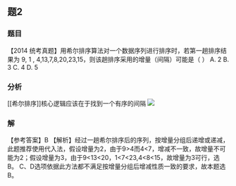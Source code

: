 ## 题2
### 题目
【2014 统考真题】用希尔排序算法对一个数据序列进行排序时，若第一趟排序结果为  9, 1 , 4,13,7,8,20,23,15，则该趟排序采用的增量（间隔）可能是（ ）
A. 2 
B. 3 
C. 4 
D. 5
### 分析
[[希尔排序]]核心逻辑应该在于找到一个有序的间隔
![](https://img.hwenyi.tech/202411131718640.webp)
### 解
【参考答案】B
【解析】经过一趟希尔排序后的序列，按增量分组后递增或递减，此题推荐使用代入法，假设增量为2，由于9>4而4<7，增减不一致，故增量不可能为2；假设增量为3，由于9<13<20，1<7<23,4<8<15，故增量为3可行，选B。
C、D选项依据此方法都不满足按增量分组后增减性质一致的要求，故本题选B。